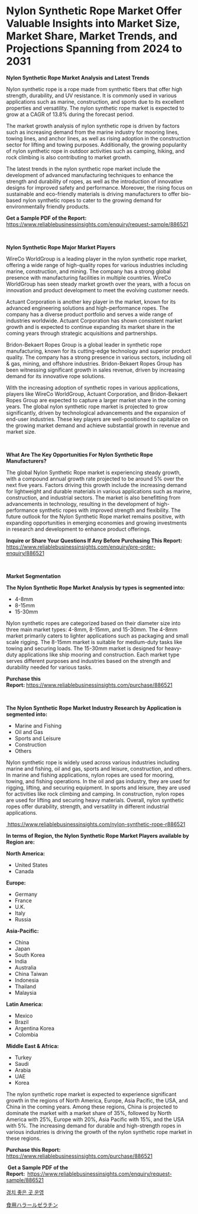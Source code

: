 <p><h1>Nylon Synthetic Rope Market Offer Valuable Insights into Market Size, Market Share, Market Trends, and Projections Spanning from 2024 to 2031</h1></p><p><strong>Nylon Synthetic Rope Market Analysis and Latest Trends</strong></p>
<p><p>Nylon synthetic rope is a rope made from synthetic fibers that offer high strength, durability, and UV resistance. It is commonly used in various applications such as marine, construction, and sports due to its excellent properties and versatility. The nylon synthetic rope market is expected to grow at a CAGR of 13.8% during the forecast period.</p><p>The market growth analysis of nylon synthetic rope is driven by factors such as increasing demand from the marine industry for mooring lines, towing lines, and anchor lines, as well as rising adoption in the construction sector for lifting and towing purposes. Additionally, the growing popularity of nylon synthetic rope in outdoor activities such as camping, hiking, and rock climbing is also contributing to market growth.</p><p>The latest trends in the nylon synthetic rope market include the development of advanced manufacturing techniques to enhance the strength and durability of ropes, as well as the introduction of innovative designs for improved safety and performance. Moreover, the rising focus on sustainable and eco-friendly materials is driving manufacturers to offer bio-based nylon synthetic ropes to cater to the growing demand for environmentally friendly products.</p></p>
<p><strong>Get a Sample PDF of the Report:&nbsp;</strong> <a href="https://www.reliablebusinessinsights.com/enquiry/request-sample/886521">https://www.reliablebusinessinsights.com/enquiry/request-sample/886521</a></p>
<p>&nbsp;</p>
<p><strong>Nylon Synthetic Rope Major Market Players</strong></p>
<p><p>WireCo WorldGroup is a leading player in the nylon synthetic rope market, offering a wide range of high-quality ropes for various industries including marine, construction, and mining. The company has a strong global presence with manufacturing facilities in multiple countries. WireCo WorldGroup has seen steady market growth over the years, with a focus on innovation and product development to meet the evolving customer needs.</p><p>Actuant Corporation is another key player in the market, known for its advanced engineering solutions and high-performance ropes. The company has a diverse product portfolio and serves a wide range of industries worldwide. Actuant Corporation has shown consistent market growth and is expected to continue expanding its market share in the coming years through strategic acquisitions and partnerships.</p><p>Bridon-Bekaert Ropes Group is a global leader in synthetic rope manufacturing, known for its cutting-edge technology and superior product quality. The company has a strong presence in various sectors, including oil & gas, mining, and offshore industries. Bridon-Bekaert Ropes Group has been witnessing significant growth in sales revenue, driven by increasing demand for its innovative rope solutions.</p><p>With the increasing adoption of synthetic ropes in various applications, players like WireCo WorldGroup, Actuant Corporation, and Bridon-Bekaert Ropes Group are expected to capture a larger market share in the coming years. The global nylon synthetic rope market is projected to grow significantly, driven by technological advancements and the expansion of end-user industries. These key players are well-positioned to capitalize on the growing market demand and achieve substantial growth in revenue and market size.</p></p>
<p>&nbsp;</p>
<p><strong>What Are The Key Opportunities For Nylon Synthetic Rope Manufacturers?</strong></p>
<p><p>The global Nylon Synthetic Rope market is experiencing steady growth, with a compound annual growth rate projected to be around 5% over the next five years. Factors driving this growth include the increasing demand for lightweight and durable materials in various applications such as marine, construction, and industrial sectors. The market is also benefitting from advancements in technology, resulting in the development of high-performance synthetic ropes with improved strength and flexibility. The future outlook for the Nylon Synthetic Rope market remains positive, with expanding opportunities in emerging economies and growing investments in research and development to enhance product offerings.</p></p>
<p><strong>Inquire or Share Your Questions If Any Before Purchasing This Report:</strong> <a href="https://www.reliablebusinessinsights.com/enquiry/pre-order-enquiry/886521">https://www.reliablebusinessinsights.com/enquiry/pre-order-enquiry/886521</a></p>
<p>&nbsp;</p>
<p><strong>Market Segmentation</strong></p>
<p><strong>The Nylon Synthetic Rope Market Analysis by types is segmented into:</strong></p>
<p><ul><li>4-8mm</li><li>8-15mm</li><li>15-30mm</li></ul></p>
<p><p>Nylon synthetic ropes are categorized based on their diameter size into three main market types: 4-8mm, 8-15mm, and 15-30mm. The 4-8mm market primarily caters to lighter applications such as packaging and small scale rigging. The 8-15mm market is suitable for medium-duty tasks like towing and securing loads. The 15-30mm market is designed for heavy-duty applications like ship mooring and construction. Each market type serves different purposes and industries based on the strength and durability needed for various tasks.</p></p>
<p><strong>Purchase this Report:&nbsp;</strong><a href="https://www.reliablebusinessinsights.com/purchase/886521">https://www.reliablebusinessinsights.com/purchase/886521</a></p>
<p>&nbsp;</p>
<p><strong>The Nylon Synthetic Rope Market Industry Research by Application is segmented into:</strong></p>
<p><ul><li>Marine and Fishing</li><li>Oil and Gas</li><li>Sports and Leisure</li><li>Construction</li><li>Others</li></ul></p>
<p><p>Nylon synthetic rope is widely used across various industries including marine and fishing, oil and gas, sports and leisure, construction, and others. In marine and fishing applications, nylon ropes are used for mooring, towing, and fishing operations. In the oil and gas industry, they are used for rigging, lifting, and securing equipment. In sports and leisure, they are used for activities like rock climbing and camping. In construction, nylon ropes are used for lifting and securing heavy materials. Overall, nylon synthetic ropes offer durability, strength, and versatility in different industrial applications.</p></p>
<p><a href="https://www.reliablebusinessinsights.com/nylon-synthetic-rope-r886521">&nbsp;https://www.reliablebusinessinsights.com/nylon-synthetic-rope-r886521</a></p>
<p><strong>In terms of Region, the Nylon Synthetic Rope Market Players available by Region are:</strong></p>
<p>
    <p> <strong> North America: </strong>
        <ul>
            <li>United States</li>
            <li>Canada</li>
        </ul>
        </p> 
    <p> <strong> Europe: </strong>
        <ul>
            <li>Germany</li>
            <li>France</li>
            <li>U.K.</li>
            <li>Italy</li>
            <li>Russia</li>
        </ul>
        </p> 
    <p> <strong> Asia-Pacific: </strong>
        <ul>
            <li>China</li>
            <li>Japan</li>
            <li>South Korea</li>
            <li>India</li>
            <li>Australia</li>
            <li>China Taiwan</li>
            <li>Indonesia</li>
            <li>Thailand</li>
            <li>Malaysia</li>
        </ul>
        </p> 
    <p> <strong> Latin America: </strong>
        <ul>
            <li>Mexico</li>
            <li>Brazil</li>
            <li>Argentina Korea</li>
            <li>Colombia</li>
        </ul>
        </p> 
    <p> <strong> Middle East & Africa: </strong>
        <ul>
            <li>Turkey</li>
            <li>Saudi</li>
            <li>Arabia</li>
            <li>UAE</li>
            <li>Korea</li>
        </ul>
    </p>
    </p>
<p><p>The nylon synthetic rope market is expected to experience significant growth in the regions of North America, Europe, Asia Pacific, the USA, and China in the coming years. Among these regions, China is projected to dominate the market with a market share of 35%, followed by North America with 25%, Europe with 20%, Asia Pacific with 15%, and the USA with 5%. The increasing demand for durable and high-strength ropes in various industries is driving the growth of the nylon synthetic rope market in these regions.</p></p>
<p><strong>Purchase this Report: </strong><a href="https://www.reliablebusinessinsights.com/purchase/886521">https://www.reliablebusinessinsights.com/purchase/886521</a></p>
<p>&nbsp;<strong>Get a Sample PDF of the Report:&nbsp;&nbsp;</strong><a href="https://www.reliablebusinessinsights.com/enquiry/request-sample/886521">https://www.reliablebusinessinsights.com/enquiry/request-sample/886521</a></p>
<p><strong></strong></p>
<p><p><a href="https://github.com/konokaryan/Market-Research-Report-List-1/blob/main/2889636119464.md">경치 좋은 곳 운영</a></p><p><a href="https://medium.com/@abdielkilback/2031%E5%B9%B4%E3%81%8B%E3%82%892024%E5%B9%B4%E3%81%BE%E3%81%A7%E3%81%AE%E6%9C%9F%E9%96%93%E3%81%AB%E4%BA%88%E6%B8%AC%E3%81%95%E3%82%8C%E3%82%8B-%E6%80%A5%E9%80%9F%E3%81%AB%E6%88%90%E9%95%B7%E3%81%99%E3%82%8B-%E3%81%AEcagr%E3%82%92%E6%8C%81%E3%81%A4-%E3%82%B0%E3%83%AD%E3%83%BC%E3%83%90%E3%83%AB%E9%A3%9F%E7%94%A8%E3%83%8F%E3%83%A9%E3%83%BC%E3%83%AB%E3%82%BC%E3%83%A9%E3%83%81%E3%83%B3%E5%B8%82%E5%A0%B4%E3%81%AE%E7%AF%84%E5%9B%B2%E3%81%AB%E9%96%A2%E3%81%99%E3%82%8B%E8%A9%B3%E7%B4%B0%E3%81%AA%E5%88%86%E6%9E%90-853ef57c1322">食用ハラールゼラチン</a></p></p>